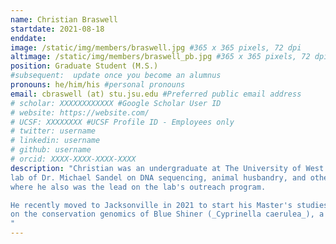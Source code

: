 ```yaml
---
name: Christian Braswell
startdate: 2021-08-18
enddate:
image: /static/img/members/braswell.jpg #365 x 365 pixels, 72 dpi
altimage: /static/img/members/braswell_pb.jpg #365 x 365 pixels, 72 dpi
position: Graduate Student (M.S.)
#subsequent:  update once you become an alumnus
pronouns: he/him/his #personal pronouns
email: cbraswell (at) stu.jsu.edu #Preferred public email address
# scholar: XXXXXXXXXXXX #Google Scholar User ID
# website: https://website.com/
# UCSF: XXXXXXXX #UCSF Profile ID - Employees only
# twitter: username
# linkedin: username
# github: username
# orcid: XXXX-XXXX-XXXX-XXXX
description: "Christian was an undergraduate at The University of West Alabama, where he worked in the 
lab of Dr. Michael Sandel on DNA sequencing, animal husbandry, and other projects (e.g. fieldwork, identification of freshwater fishes), and 
where he also was the lead on the lab's outreach program. 

He recently moved to Jacksonville in 2021 to start his Master's studies in Biology here at JSU under Dr. Bagley. Christian is working 
on the conservation genomics of Blue Shiner (_Cyprinella caerulea_), a minnow species native to the Coosa and Cahaba drainages of the Mobile Basin in Alabama, as well as northwest Georgia and southeastern Tennessee. Blue Shiner are federally listed as a threatened species under the Endangered Species Act, and are of conservation concern due to pollution, sedimentation, and other human impacts. 
"
---
```

